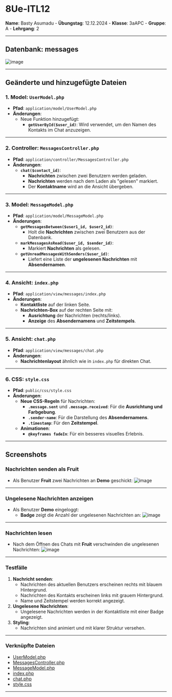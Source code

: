 # 8Ue-ITL12
**Name**: Basty Asumadu - **Übungstag**: 12.12.2024 - **Klasse**: 3aAPC - **Gruppe**: A - **Lehrgang**: 2

---

## **Datenbank: messages**
![image](https://github.com/user-attachments/assets/2dfdb90a-6bd5-48cb-ac02-5be6751f6cca)

---

## **Geänderte und hinzugefügte Dateien**

### 1. **Model: `UserModel.php`**
- **Pfad**: `application/model/UserModel.php`
- **Änderungen**:
  - Neue Funktion hinzugefügt:
    - **`getUserById($user_id)`**: Wird verwendet, um den Namen des Kontakts im Chat anzuzeigen.

---

### 2. **Controller: `MessagesController.php`**
- **Pfad**: `application/controller/MessagesController.php`
- **Änderungen**:
  - **`chat($contact_id)`**:
    - **Nachrichten** zwischen zwei Benutzern werden geladen.
    - **Nachrichten** werden nach dem Laden als "gelesen" markiert.
    - Der **Kontaktname** wird an die Ansicht übergeben.

---

### 3. **Model: `MessageModel.php`**
- **Pfad**: `application/model/MessageModel.php`
- **Änderungen**:
  - **`getMessagesBetween($user1_id, $user2_id)`**:
    - Holt die **Nachrichten** zwischen zwei Benutzern aus der Datenbank.
  - **`markMessagesAsRead($user_id, $sender_id)`**:
    - Markiert **Nachrichten** als gelesen.
  - **`getUnreadMessagesWithSenders($user_id)`**:
    - Liefert eine Liste der **ungelesenen Nachrichten** mit **Absendernamen**.

---

### 4. **Ansicht: `index.php`**
- **Pfad**: `application/view/messages/index.php`
- **Änderungen**:
  - **Kontaktliste** auf der linken Seite.
  - **Nachrichten-Box** auf der rechten Seite mit:
    - **Ausrichtung** der Nachrichten (rechts/links).
    - **Anzeige** des **Absendernamens** und **Zeitstempels**.

---

### 5. **Ansicht: `chat.php`**
- **Pfad**: `application/view/messages/chat.php`
- **Änderungen**:
  - **Nachrichtenlayout** ähnlich wie in `index.php` für direkten Chat.

---

### 6. **CSS: `style.css`**
- **Pfad**: `public/css/style.css`
- **Änderungen**:
  - **Neue CSS-Regeln** für Nachrichten:
    - **`.message.sent`** und **`.message.received`**: Für die **Ausrichtung und Farbgebung**.
    - **`.sender-name`**: Für die Darstellung des **Absendernamens**.
    - **`.timestamp`**: Für den **Zeitstempel**.
  - **Animationen**:
    - **`@keyframes fadeIn`**: Für ein besseres visuelles Erlebnis.

---

## **Screenshots**

### **Nachrichten senden als Fruit**
- Als Benutzer **Fruit** zwei Nachrichten an **Demo** geschickt:
![image](https://github.com/user-attachments/assets/e21a6ad3-decb-4cae-958f-48e6dc2dc741)

---

### **Ungelesene Nachrichten anzeigen**
- Als Benutzer **Demo** eingeloggt:  
  - **Badge** zeigt die Anzahl der ungelesenen Nachrichten an:
![image](https://github.com/user-attachments/assets/c0f6d2fe-793e-49e0-bd7b-89f1b1058157)

---

### **Nachrichten lesen**
- Nach dem Öffnen des Chats mit **Fruit** verschwinden die ungelesenen Nachrichten:
![image](https://github.com/user-attachments/assets/e4986902-c8ac-4c91-a6c3-2965650235fa)

---

### **Testfälle**
1. **Nachricht senden**:
   - Nachrichten des aktuellen Benutzers erscheinen rechts mit blauem Hintergrund.
   - Nachrichten des Kontakts erscheinen links mit grauem Hintergrund.
   - Name und Zeitstempel werden korrekt angezeigt.
2. **Ungelesene Nachrichten**:
   - Ungelesene Nachrichten werden in der Kontaktliste mit einer Badge angezeigt.
3. **Styling**:
   - Nachrichten sind animiert und mit klarer Struktur versehen.

---

### **Verknüpfte Dateien**
- [UserModel.php](application/model/UserModel.php)
- [MessagesController.php](application/controller/MessagesController.php)
- [MessageModel.php](application/model/MessageModel.php)
- [index.php](application/view/messages/index.php)
- [chat.php](application/view/messages/chat.php)
- [style.css](public/css/style.css)

---
